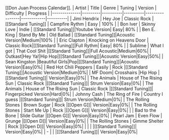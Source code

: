  [[Don Juan Process Calendar]].
| Artist       | Title   | Genre    | Tuning   | Version        | Difficulty | Progress |
|--------------|---------|----------|----------|----------------|------------|----------|
| Jimi Hendrix | Hey Joe | Classic Rock | [[Standard Tuning]] | Campfire Rythm | Easy       | 100%      |
| Bon Iver | Skinny Love | Indie | [[Standard Tuning]]|Youtube Version| Easy| 80% |
| Ben E. King | Stand By Me | Old Ballad | [[Standard Tuning]]|Acoustic Version|Medium|100% |
| Eric Clapton | Knocking on Heavens Door | Classic Rock|[[Standard Tuning]]|Full Rythm| Easy| 80% |
| Sublime | What I got | That Cool Shit |[[Standard Tuning]]|Full Acoustic|Medium|60%|
| Outkast|Hey Ya!|Hip Hop|[[Standard Tuning]]|Acoustic Version|Easy|50%|
| Sean Kingston |Beautiful Girls|Pop|[[Standard Tuning]]|Acoustic Version|Easy|0%|
| Red Hot Chili Peppers | Easily | Rock |[[Standard Tuning]]|Acoustic Version|Medium|0%|
| MF Doom| Crosshairs |Hip Hop  |[[Standard Tuning]]| Version|Easy|0%|
| The Animals | House of The Rising Sun  | Classic Rock  |[[Standard Tuning]]| Strum Version|Easy|0%|
| The Animals | House of The Rising Sun  | Classic Rock  |[[Standard Tuning]]| Fingerpicked Version|Hard|0%|
| Johnny Cash | The Ring of Fire  | Country I guess |[[Standard Tuning]]| Strum Version|Medium|0%|
| The Rolling Stones | Brown Sugar  | Rock  |[[Open G]]| Version|Easy|0%|
| The Rolling Stones | Start Me Up | Rock  |[[Open G]]| Version|Easy|0%|
|  | Bad to the Bone | Slide Guitar  |[[Open G]]| Version|Easy|0%|
| Pearl Jam |  Even Flow | Grunge |[[Open D]]| Version|Easy|0%|
| The Rolling Stones | Gimme Shelter | Rock |[[Open D]]| Version|Easy|0%|
|  |  |  |[[Standard Tuning]]| Version|Easy|0%|
| - |  |  |[[Standard Tuning]]| Version|Easy|0%|
